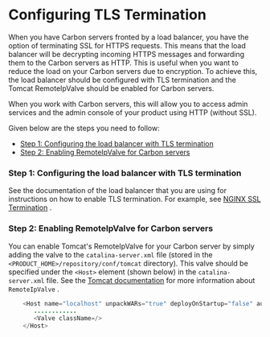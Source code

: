 # Configuring TLS Termination

When you have Carbon servers fronted by a load balancer, you have the option of terminating SSL for HTTPS requests. This means that the load balancer will be decrypting incoming HTTPS messages and forwarding them to the Carbon servers as HTTP. This is useful when you want to reduce the load on your Carbon servers due to encryption. To achieve this, the load balancer should be configured with TLS termination and the Tomcat RemoteIpValve should be enabled for Carbon servers.

When you work with Carbon servers, this will allow you to access admin services and the admin console of your product using HTTP (without SSL).

Given below are the steps you need to follow:

-   [Step 1: Configuring the load balancer with TLS termination](#ConfiguringTLSTermination-Step1:ConfiguringtheloadbalancerwithTLStermination)
-   [Step 2: Enabling RemoteIpValve for Carbon servers](#ConfiguringTLSTermination-Step2:EnablingRemoteIpValveforCarbonservers)

### Step 1: Configuring the load balancer with TLS termination

See the documentation of the load balancer that you are using for instructions on how to enable TLS termination. For example, see [NGINX SSL Termination](https://www.nginx.com/resources/admin-guide/nginx-ssl-termination/) .

### Step 2: Enabling RemoteIpValve for Carbon servers

You can enable Tomcat's RemoteIpValve for your Carbon server by simply adding the valve to the `catalina-server.xml` file (stored in the `<PRODUCT_HOME>/repository/conf/tomcat` directory). This valve should be specified under the `<Host>` element (shown below) in the `catalina-server.xml` file. See the [Tomcat documentation](https://tomcat.apache.org/tomcat-7.0-doc/api/org/apache/catalina/valves/RemoteIpValve.html) for more information about `RemoteIpValve` .

``` java
    <Host name="localhost" unpackWARs="true" deployOnStartup="false" autoDeploy="false" appBase="${carbon.home}/repository/deployment/server/webapps/">
       ............
       <Valve className=/>
    </Host>
```
